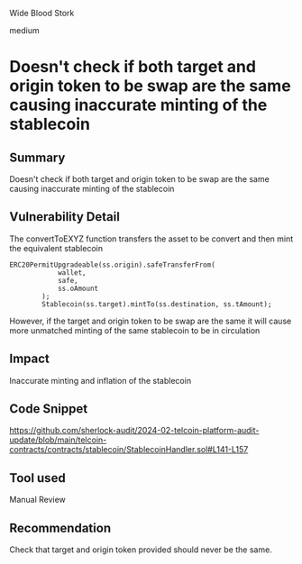 Wide Blood Stork

medium

# Doesn't check if both target and origin token to be swap are the same causing inaccurate minting of the stablecoin

## Summary
Doesn't check if both target and origin token to be swap are the same causing inaccurate minting of the stablecoin

## Vulnerability Detail
The convertToEXYZ function transfers the asset to be convert and then mint the equivalent stablecoin
```solidity
ERC20PermitUpgradeable(ss.origin).safeTransferFrom(
            wallet,
            safe,
            ss.oAmount
        );
        Stablecoin(ss.target).mintTo(ss.destination, ss.tAmount);
```
However, if the target and origin token to be swap are the same it will cause more unmatched minting of the same stablecoin to be in circulation

## Impact
Inaccurate minting and inflation of the stablecoin

## Code Snippet
https://github.com/sherlock-audit/2024-02-telcoin-platform-audit-update/blob/main/telcoin-contracts/contracts/stablecoin/StablecoinHandler.sol#L141-L157

## Tool used

Manual Review

## Recommendation
Check that target and origin token provided should never be the same.